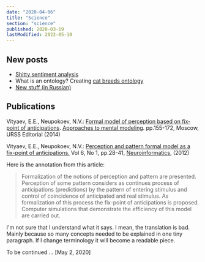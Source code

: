 ```yaml
---
date: "2020-04-06"
title: "Science"
section: "science"
published: 2020-03-19
lastModified: 2022-05-10
---
```


## New posts

- [Shitty sentiment analysis](/science/shitty-sentiment-analysis)
- What is an ontology? Creating [cat breeds ontology](/science/cat-breeds-ontology)
- [New stuff (in Russian)](/ru/science)


## Publications

Vityaev, E.E., Neupokoev, N.V.: [Formal model of perception based on fix-point of anticipations](http://www.math.nsc.ru/AP/ScientificDiscovery/PDF/model_of_perception_sbornik.pdf). [Approaches to mental modeling](http://urss.ru/cgi-bin/db.pl?lang=en&blang=en&page=Book&id=257246). pp.155-172, Moscow, URSS Editorial (2014)

Vityaev, E.E., Neupokoev, N.V.: [Perception and pattern formal model as a fix-point of anticipations.](http://www.niisi.ru/iont/ni/Journal/V6/N1/VityaevNeupokoev_A.pdf) Vol 6, No 1, pp.28-41, [Neuroinformatics](https://www.niisi.ru/iont/ni/Journal/), (2012)

Here is the annotation from this article:
<blockquote>
<p>
Formalization of the notions of perception and pattern are presented. Perception of some pattern considers as continues process of anticipations (predictions) by the pattern of entering stimulus and control of coincidence of anticipated and real stimulus. As formalization of this process the fix-point of anticipations is proposed. Computer simulations that demonstrate the efficiency of this model are carried out.
</p>
</blockquote>

I'm not sure that I understand what it says. I mean, the translation is bad. Mainly because so many concepts needed to be explained in one tiny paragraph. If I change terminology it will become a readable piece.

To be continued ... [May 2, 2020]
